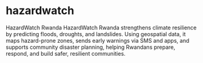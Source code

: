 # hazardwatch
HazardWatch Rwanda HazardWatch Rwanda strengthens climate resilience by predicting floods, droughts, and landslides. Using geospatial data, it maps hazard-prone zones, sends early warnings via SMS and apps, and supports community disaster planning, helping Rwandans prepare, respond, and build safer, resilient communities.
